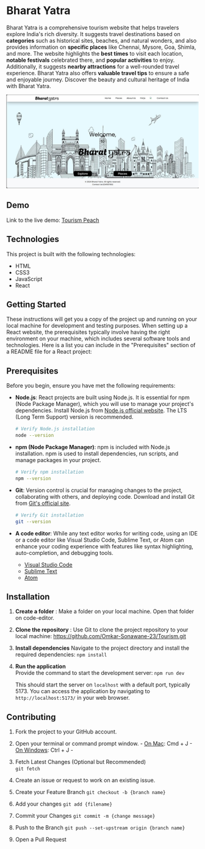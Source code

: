 # Bharat Yatra

Bharat Yatra is a comprehensive tourism website that helps travelers explore India's rich diversity. It suggests travel destinations based on **categories** such as historical sites, beaches, and natural wonders, and also provides information on **specific places** like Chennai, Mysore, Goa, Shimla, and more. The website highlights the **best times** to visit each location, **notable festivals** celebrated there, and **popular activities** to enjoy. Additionally, it suggests **nearby attractions** for a well-rounded travel experience. Bharat Yatra also offers **valuable travel tips** to ensure a safe and enjoyable journey. Discover the beauty and cultural heritage of India with Bharat Yatra.

![LandingPage](public/landingPage.jpg)


## Demo
Link to the live demo: [Tourism Peach](https://tourism-peach.vercel.app/)

## Technologies
 This project is built with the following technologies: 
 - HTML
 - CSS3 
 - JavaScript 
 - React
 
## Getting Started 
These instructions will get you a copy of the project up and running on your local machine for development and testing purposes.
When setting up a React website, the prerequisites typically involve having the right environment on your machine, which includes several software tools and technologies. Here is a list you can include in the "Prerequisites" section of a README file for a React project:



## Prerequisites

Before you begin, ensure you have met the following requirements:

- **Node.js**: React projects are built using Node.js. It is essential for npm (Node Package Manager), which you will use to manage your project's dependencies. Install Node.js from [Node.js official website](https://nodejs.org/). The LTS (Long Term Support) version is recommended.

  ```bash
  # Verify Node.js installation
  node --version
  ```

- **npm (Node Package Manager)**: npm is included with Node.js installation. npm is used to install dependencies, run scripts, and manage packages in your project.

  ```bash
  # Verify npm installation
  npm --version
  ```

- **Git**: Version control is crucial for managing changes to the project, collaborating with others, and deploying code. Download and install Git from [Git's official site](https://git-scm.com/).

  ```bash
  # Verify Git installation
  git --version
  ```

- **A code editor**: While any text editor works for writing code, using an IDE or a code editor like Visual Studio Code, Sublime Text, or Atom can enhance your coding experience with features like syntax highlighting, auto-completion, and debugging tools.

  - [Visual Studio Code](https://code.visualstudio.com/download)
  - [Sublime Text](https://www.sublimetext.com/3)
  - [Atom](https://atom.io/)


## Installation

1.  **Create a folder** : Make a folder on your local machine. Open that folder on code-editor.
2.  **Clone the repository** : Use Git to clone the project repository to your local machine:
    https://github.com/Omkar-Sonawane-23/Tourism.git
    
3.  **Install dependencies**
    Navigate to the project directory and install the required dependencies:
    `npm install` 
    
4.  **Run the application**       
    Provide the command to start the development server:
    `npm run dev` 
    
    This should start the server on `localhost` with a default port, typically 5173. You can access the application by navigating to `http://localhost:5173/` in your web browser.

## Contributing

1.  Fork the project to your GitHub account.

2. Open your terminal or command prompt window.
		- <u>On Mac</u>:     Cmd + J
		- <u>On Windows</u>:     Ctrl + J
		- 
3. Fetch Latest Changes (Optional but Recommended) 	
		 `git fetch`

4. Create an issue or request to work on an existing issue.

5.  Create your Feature Branch 
 `git checkout -b {branch name}`
 
6. Add your changes 
 	`git add {filename}`
 	
7. Commit your Changes 
 `git commit -m {change message}`
 
8.  Push to the Branch 
 `git push --set-upstream origin {branch name}`
 
9.  Open a Pull Request
